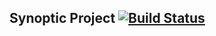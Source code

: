 
<p align="center">
    <h2>Synoptic Project
    <a href="(https://sadevelopers.visualstudio.com/synoptic-project/_build/latest?definitionId=9"><img src="https://sadevelopers.visualstudio.com/synoptic-project/_apis/build/status/master-build-release" alt="Build Status">
    </a>
    </h2>  
    
</p>
